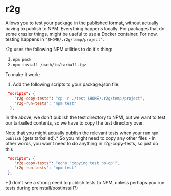

# r2g

Allows you to test your package in the published format, without actually having to publish to NPM.
Everything happens locally. For packages that do some crazier things, might be useful to use a Docker container.
For now, testing happens in `"$HOME/.r2g/temp/project"`.

r2g uses the following NPM utilities to do it's thing:

1. `npm pack`
2. `npm install /path/to/tarball.tgz`


To make it work:

1. Add the following scripts to your package.json file:

```json
 "scripts": {
    "r2g-copy-tests": "cp -r ./test $HOME/.r2g/temp/project",
    "r2g-run-tests": "npm test"
  },

```
In the above, we don't publish the test directory to NPM, but we want to test our tarballed contents,
so we have to copy the test directory over.

Note that you might actually publish the relevant tests when your run `npm publish` (gets tarballed).*
So you might need to copy any other files - 
in other words, you won't need to do anything in r2g-copy-tests, so just do this


```json
 "scripts": {
    "r2g-copy-tests": "echo 'copying test no-op'",
    "r2g-run-tests": "npm test"
 },

```
 
 
\*(I don't see a strong need to publish tests to NPM, unless perhaps you run tests during preinstall/postinstall?)
